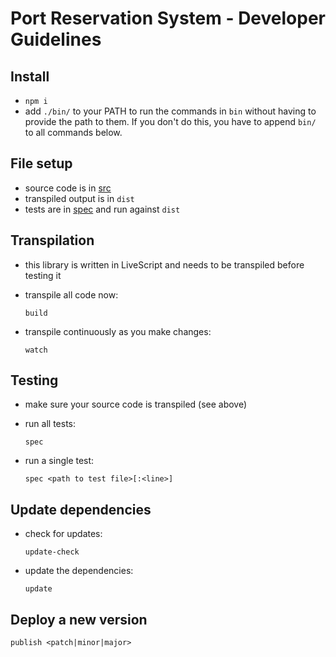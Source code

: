 # Port Reservation System - Developer Guidelines

## Install

* `npm i`
* add `./bin/` to your PATH to run the commands in `bin`
  without having to provide the path to them.
  If you don't do this, you  have to append `bin/` to all commands below.


## File setup

* source code is in [src](src)
* transpiled output is in `dist`
* tests are in [spec](spec) and run against `dist`


## Transpilation

* this library is written in LiveScript and needs to be transpiled before testing it
* transpile all code now:

  ```
  build
  ```

* transpile continuously as you make changes:

  ```
  watch
  ```


## Testing

* make sure your source code is transpiled (see above)
* run all tests:

  ```
  spec
  ```

* run a single test:

  ```
  spec <path to test file>[:<line>]
  ```


## Update dependencies

* check for updates:

  ```
  update-check
  ```

* update the dependencies:

  ```
  update
  ```


## Deploy a new version

```
publish <patch|minor|major>
```
